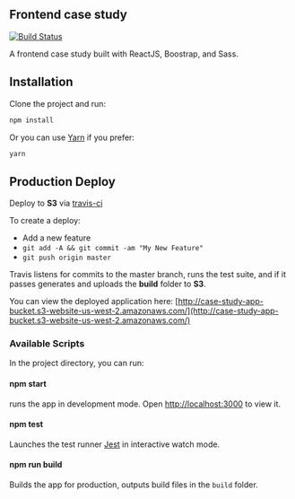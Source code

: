 ## Frontend case study

[![Build Status](https://travis-ci.org/mediaupstream/case-study-app.svg?branch=master)](https://travis-ci.org/mediaupstream/case-study-app)

A frontend case study built with ReactJS, Boostrap, and Sass.

## Installation

Clone the project and run:

```bash
npm install
```

Or you can use [Yarn](https://yarnpkg.com/en/) if you prefer:

```bash
yarn
```

## Production Deploy

Deploy to **S3** via [travis-ci](https://travis-ci.org/mediaupstream/case-study-app)

To create a deploy:  
  - Add a new feature
  - `git add -A && git commit -am "My New Feature"`
  - `git push origin master`

Travis listens for commits to the master branch, runs the test suite, and if it passes generates and uploads the **build** folder to **S3**.

You can view the deployed application here: [http://case-study-app-bucket.s3-website-us-west-2.amazonaws.com/](http://case-study-app-bucket.s3-website-us-west-2.amazonaws.com/)

### Available Scripts

In the project directory, you can run:

#### npm start

runs the app in development mode. Open [http://localhost:3000](http://localhost:3000) to view it.

#### npm test

Launches the test runner [Jest](https://facebook.github.io/jest) in interactive watch mode.

#### npm run build

Builds the app for production, outputs build files in the `build` folder.

